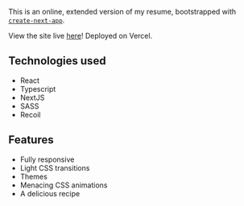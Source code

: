 This is an online, extended version of my resume, bootstrapped with [`create-next-app`](https://github.com/vercel/next.js/tree/canary/packages/create-next-app).

View the site live [here](https://mp-online-resume-2022.vercel.app/)! Deployed on Vercel.

## Technologies used

- React
- Typescript
- NextJS
- SASS
- Recoil

## Features

- Fully responsive
- Light CSS transitions
- Themes
- Menacing CSS animations
- A delicious recipe

